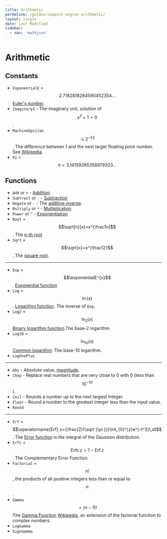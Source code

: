 ```yaml
---
title: Arithmetic
permalink: /guides/compute-engine-arithmetic/
layout: single
date: Last Modified
sidebar:
  - nav: 'mathjson'
---
```


<script type='module'>
    import {renderMathInDocument} from '//unpkg.com/mathlive/dist/mathlive.mjs';
    renderMathInDocument();
</script>

# Arithmetic

## Constants

- `ExponentialE` = $$2.7182818284590452354\ldots$$
  [Euler's number](https://www.wikidata.org/wiki/Q82435).
- `ImaginaryI` - The imaginary unit, solution of $$x^2+1=0$$.
- `MachineEpsilon` $$\approx 2^{−52}$$. The difference between 1 and the next
  larger floating point number. See
  [Wikipedia](https://en.wikipedia.org/wiki/Machine_epsilon)
- `Pi` = $$\pi = 3.14159265358979323\ldots$$

## Functions

- `Add` or `+` - [Addition](https://www.wikidata.org/wiki/Q32043).
- `Subtract` or `-` - [Subtraction](https://www.wikidata.org/wiki/Q32043)
- `Negate` or `-` - The
  [additive inverse](https://www.wikidata.org/wiki/Q715358).
- `Multiply` or `*` - [Multiplication](https://www.wikidata.org/wiki/Q40276)
- `Power` or `^` - [Exponentiation](https://www.wikidata.org/wiki/Q33456)
- `Root` = $$\sqrt[n]{x}=x^{\frac1n}$$. The
  [n-th root](https://www.wikidata.org/wiki/Q601053)
- `Sqrt` = $$\sqrt{x}=x^{\frac12}$$. The
  [square root](https://www.wikidata.org/wiki/Q134237).

---

- `Exp` = $$\exponentialE^{x}$$.
  [Exponential function](https://www.wikidata.org/wiki/Q168698)
- `Log` = $$\ln(x)$$.
  [Logarithm function](https://www.wikidata.org/wiki/Q11197). The inverse of
  `Exp`.
- `Log2` = $$\ln_2(x)$$
  [Binary logarithm function](https://www.wikidata.org/wiki/Q581168).The base-2
  logarithm
- `Log10` = $$\ln_{10}(x)$$ [Common logarithm](Q966582). The base-10 logarithm.
- `LogOnePlus`

---

- `Abs` - Absolute value, [magnitude](https://www.wikidata.org/wiki/Q3317982).
- `Chop` - Replace real numbers that are very close to 0 with 0 (less than
  $$10^{-10}$$).
- `Ceil` - Rounds a number up to the next largest integer.
- `Floor` - Round a number to the greatest integer less than the input value.
- `Round`

---

- `Erf` =
  $$\operatorname{Erf} z={\frac{2}{\sqrt {\pi }}}\int_{0}^{z}e^{-t^2}\,dt$$. The
  [Error function](https://en.wikipedia.org/wiki/Error_function) is the integral
  of the Gaussion distribution.
- `Erfc` = $$\operatorname {Erfc} z=1-\operatorname {Erf} z$$. The Complementary
  Error Function.
- `Factorial` = $$n!$$, the products of all positive integers less than or equal
  to $$n$$.
- `Gamma` $$= (n-1)!$$ The
  [Gamma Function](https://www.wikidata.org/wiki/Q190573)
  [Wikipedia](https://en.wikipedia.org/wiki/Gamma_function), an extension of the
  factorial function to complex numbers.
- `LogGamma`
- `SignGamma`
